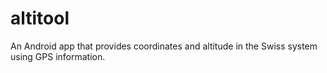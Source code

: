 # altitool

An Android app that provides coordinates and altitude in the Swiss system using GPS information.
